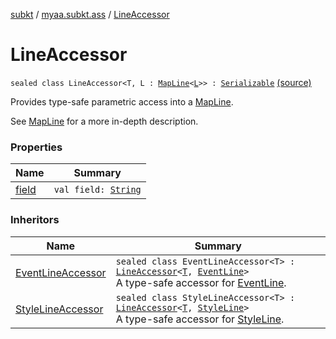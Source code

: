 [subkt](../../index.md) / [myaa.subkt.ass](../index.md) / [LineAccessor](./index.md)

# LineAccessor

`sealed class LineAccessor<T, L : `[`MapLine`](../-map-line/index.md)`<`[`L`](index.md#L)`>> : `[`Serializable`](https://docs.oracle.com/javase/9/docs/api/java/io/Serializable.html) [(source)](https://github.com/Myaamori/SubKt/blob/0.1.8/src/main/kotlin/myaa/subkt/ass/parser.kt#L266)

Provides type-safe parametric access into a [MapLine](../-map-line/index.md).

See [MapLine](../-map-line/index.md) for a more in-depth description.

### Properties

| Name | Summary |
|---|---|
| [field](field.md) | `val field: `[`String`](https://kotlinlang.org/api/latest/jvm/stdlib/kotlin/-string/index.html) |

### Inheritors

| Name | Summary |
|---|---|
| [EventLineAccessor](../-event-line-accessor/index.md) | `sealed class EventLineAccessor<T> : `[`LineAccessor`](./index.md)`<`[`T`](../-event-line-accessor/index.md#T)`, `[`EventLine`](../-event-line/index.md)`>`<br>A type-safe accessor for [EventLine](../-event-line/index.md). |
| [StyleLineAccessor](../-style-line-accessor/index.md) | `sealed class StyleLineAccessor<T> : `[`LineAccessor`](./index.md)`<`[`T`](../-style-line-accessor/index.md#T)`, `[`StyleLine`](../-style-line/index.md)`>`<br>A type-safe accessor for [StyleLine](../-style-line/index.md). |
